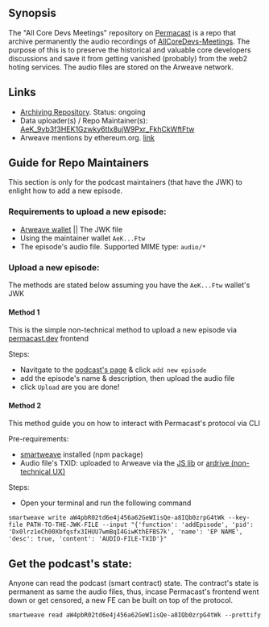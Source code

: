 ## Synopsis
The "All Core Devs Meetings" repository on [Permacast](https://permacast.dev/#/podcasts/Dx0lrz1eCh00Xbfqsfx3IHUU7wmBqI4GiwKthEFBS7k) is a repo that archive permanently the audio recordings of [AllCoreDevs-Meetings](https://github.com/ethereum/pm/tree/master/AllCoreDevs-Meetings). 
The purpose of this is to preserve the historical and valuable core developers discussions and save it from getting vanished (probably) from the web2 hoting services. The audio files are stored on the Arweave network.

## Links
- [Archiving Repository](https://permacast.dev/#/podcasts/Dx0lrz1eCh00Xbfqsfx3IHUU7wmBqI4GiwKthEFBS7k). Status: ongoing
- Data uploader(s) / Repo Maintainer(s): [AeK_9yb3f3HEK1Gzwky6tIx8ujW9Pxr_FkhCkWftFtw](https://viewblock.io/arweave/address/AeK_9yb3f3HEK1Gzwky6tIx8ujW9Pxr_FkhCkWftFtw)
- Arweave mentions by ethereum.org. [link](https://ethereum.org/en/developers/docs/storage/)

## Guide for Repo Maintainers
This section is only for the podcast maintainers (that have the JWK) to enlight how to add a new episode.

### Requirements to upload a new episode:
- [Arweave wallet](https://arconnect.io) || The JWK file
- Using the maintainer wallet `AeK...Ftw`
- The episode's audio file. Supported MIME type: `audio/*`

### Upload a new episode: 
The methods are stated below assuming you have the `AeK...Ftw` wallet's JWK

#### Method 1
This is the simple non-technical method to upload a new episode via [permacast.dev](https://permacast.dev) frontend

Steps:
- Navitgate to the [podcast's page](https://permacast.dev/#/podcasts/Dx0lrz1eCh00Xbfqsfx3IHUU7wmBqI4GiwKthEFBS7k) & click `add new episode`
- add the episode's name & description, then upload the audio file
- click `Upload` are you are done! 

#### Method 2
This method guide you on how to interact with Permacast's protocol via CLI

Pre-requirements:
- [smartweave](https://www.npmjs.com/package/smartweave) installed (npm package)
- Audio file's TXID: uploaded to Arweave via the [JS lib](https://github.com/ArweaveTeam/arweave-js) or [ardrive (non-technical UX)](https://ardrive.io)

Steps:

- Open your terminal and run the following command

```
smartweave write aW4pbR02td6e4j456a62GeWIisQe-a8IQb0zrpG4tWk --key-file PATH-TO-THE-JWK-FILE --input "{'function': 'addEpisode', 'pid': 'Dx0lrz1eCh00Xbfqsfx3IHUU7wmBqI4GiwKthEFBS7k', 'name': 'EP NAME', 'desc': true, 'content': 'AUDIO-FILE-TXID'}"
```

## Get the podcast's state:
Anyone can read the podcast (smart contract) state. The contract's state is permanent as same the audio files, thus, incase Permacast's frontend went down or get censored, a new FE can be built on top of the protocol.
```
smartweave read aW4pbR02td6e4j456a62GeWIisQe-a8IQb0zrpG4tWk --prettify
```
